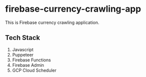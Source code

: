# firebase-currency-crawling-app
This is Firebase currency crawling application.

## Tech Stack
1. Javascript
2. Puppeteer
3. Firebase Functions
4. Firebase Admin
5. GCP Cloud Scheduler

